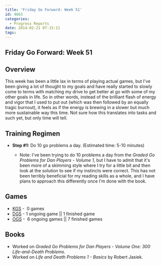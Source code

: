 ```yaml
---
title: 'Friday Go Forward: Week 51'
id: 4663
categories:
  - Progress Reports
date: 2014-02-21 07:15:11
tags:
---
```


## Friday Go Forward: Week 51

## Overview

This week has been a little lax in terms of playing actual games, but I've been giving a lot of thought to my goals and have really started to slowly come to terms with matching my drive to get better at go with some of my other goals in life. So in other words, instead of the brilliant flash of energy and vigor that I used to put out (which was then followed by an equally tragic burnout), it feels as if the energy is brewing in a slower but much more sustainable way this time. Not sure how this translates into tasks and such yet, but only time will tell.

## Training Regimen

*   **Step #1:** Do 10 go problems a day. (Estimated time: 5-10 minutes)

    *   Note: I've been trying to do 10 problems a day from the _Graded Go Problems for Dan Players - Volume 1_, but I have to admit that it's been more of a skimming style where I try for a little bit and then look at the solution to see if my instincts were correct. This has not been terribly beneficial for my reading skills as a whole, and I have plans to approach this differently once I'm done with the book.

## Games

*   [KGS](http://www.gokgs.com "KGS Website") -  0 games
*   [DGS](http://www.dragongoserver.net/userinfo.php?uid=60385 "Dragon Go Server - BenGoZen") - 1 ongoing game || 1 finished game
*   [OGS](http://online-go.com/user/view/549/BenGoZen "Online Go Server - BenGoZen") -  6 ongoing games || 7 finished games

## Books

*   Worked on _Graded Go Problems for Dan Players - Volume One: 300 Life-and-Death Problems_.
*   Worked on _Life and Death Problems 1 - Basics_ by Robert Jasiek.
